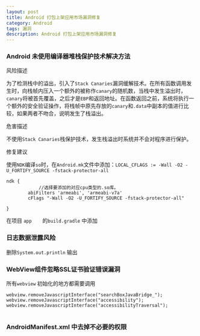 ```yaml
---
layout: post
title: Android 打包上架应用市场漏洞修复
category: Android
tags: 漏洞
description: Android 打包上架应用市场漏洞修复
---
```


### Android 未使用编译器堆栈保护技术解决方法

风险描述

为了检测栈中的溢出，引入了`Stack Canaries`漏洞缓解技术。在所有函数调用发生时，向栈帧内压入一个额外的被称作`canary`的随机数，当栈中发生溢出时，`canary`将被首先覆盖，之后才是`EBP`和返回地址。在函数返回之前，系统将执行一个额外的安全验证操作，将栈帧中原先存放的`canary`和`.data`中副本的值进行比较，如果两者不吻合，说明发生了栈溢出。

危害描述

不使用`Stack Canaries`栈保护技术，发生栈溢出时系统并不会对程序进行保护。

修复建议

使用`NDK`编译`so`时，在`Android.mk`文件中添加：`LOCAL_CFLAGS := -Wall -O2 -U_FORTIFY_SOURCE -fstack-protector-all`

```
ndk {
            //选择要添加的对应cpu类型的.so库。
        abiFilters 'armeabi', 'armeabi-v7a'
        cFlags "-Wall -O2 -U_FORTIFY_SOURCE -fstack-protector-all"

}
```

在项目	`app	`的`build.gradle` 中添加

### 日志数据泄露风险

删除`System.out.println` 输出

### WebView组件忽略SSL证书验证错误漏洞
所有`webview` 初始化的地方都需要调用

```
webview.removeJavascriptInterface("searchBoxJavaBridge_");
webview.removeJavascriptInterface("accessibility");
webview.removeJavascriptInterface("accessibilityTraversal");
		
```

### AndroidManifest.xml 中去掉不必要的权限
